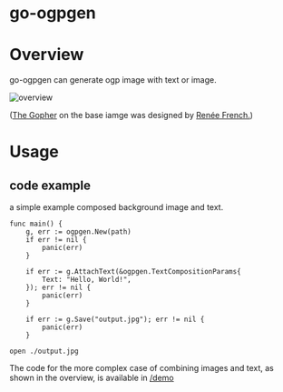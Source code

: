 # go-ogpgen

# Overview

go-ogpgen can generate ogp image with text or image.

![overview](https://user-images.githubusercontent.com/7589567/144695117-61ef81e7-04ce-4f4d-b5f8-77bc2596f787.png)

([The Gopher](https://blog.golang.org/gopher) on the base iamge was designed by [Renée French.](http://reneefrench.blogspot.com/))

# Usage

## code example

a simple example composed background image and text.

```
func main() {
	g, err := ogpgen.New(path)
	if err != nil {
		panic(err)
	}

	if err := g.AttachText(&ogpgen.TextCompositionParams{
		Text: "Hello, World!",
	}); err != nil {
		panic(err)
	}

    if err := g.Save("output.jpg"); err != nil {
		panic(err)
	}
```

```
open ./output.jpg
```

The code for the more complex case of combining images and text, as shown in the overview, is available in [/demo](./demo)
